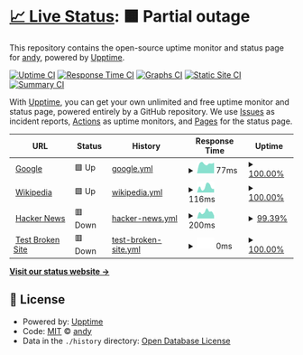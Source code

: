 # [📈 Live Status](https://matrix2113.github.io/statuspage): <!--live status--> **🟧 Partial outage**

This repository contains the open-source uptime monitor and status page for [andy](https://matax.gg), powered by [Upptime](https://github.com/upptime/upptime).

[![Uptime CI](https://github.com/matrix2113/statuspage/workflows/Uptime%20CI/badge.svg)](https://github.com/matrix2113/statuspage/actions?query=workflow%3A%22Uptime+CI%22)
[![Response Time CI](https://github.com/matrix2113/statuspage/workflows/Response%20Time%20CI/badge.svg)](https://github.com/matrix2113/statuspage/actions?query=workflow%3A%22Response+Time+CI%22)
[![Graphs CI](https://github.com/matrix2113/statuspage/workflows/Graphs%20CI/badge.svg)](https://github.com/matrix2113/statuspage/actions?query=workflow%3A%22Graphs+CI%22)
[![Static Site CI](https://github.com/matrix2113/statuspage/workflows/Static%20Site%20CI/badge.svg)](https://github.com/matrix2113/statuspage/actions?query=workflow%3A%22Static+Site+CI%22)
[![Summary CI](https://github.com/matrix2113/statuspage/workflows/Summary%20CI/badge.svg)](https://github.com/matrix2113/statuspage/actions?query=workflow%3A%22Summary+CI%22)

With [Upptime](https://upptime.js.org), you can get your own unlimited and free uptime monitor and status page, powered entirely by a GitHub repository. We use [Issues](https://github.com/matrix2113/statuspage/issues) as incident reports, [Actions](https://github.com/matrix2113/statuspage/actions) as uptime monitors, and [Pages](https://matrix2113.github.io/statuspage) for the status page.

<!--start: status pages-->
<!-- This summary is generated by Upptime (https://github.com/upptime/upptime) -->
<!-- Do not edit this manually, your changes will be overwritten -->
<!-- prettier-ignore -->
| URL | Status | History | Response Time | Uptime |
| --- | ------ | ------- | ------------- | ------ |
| <img alt="" src="https://favicons.githubusercontent.com/www.google.com" height="13"> [Google](https://www.google.com) | 🟩 Up | [google.yml](https://github.com/matrix2113/statuspage/commits/HEAD/history/google.yml) | <details><summary><img alt="Response time graph" src="./graphs/google/response-time-week.png" height="20"> 77ms</summary><br><a href="https://matrix2113.github.io/statuspage/history/google"><img alt="Response time 76" src="https://img.shields.io/endpoint?url=https%3A%2F%2Fraw.githubusercontent.com%2Fmatrix2113%2Fstatuspage%2FHEAD%2Fapi%2Fgoogle%2Fresponse-time.json"></a><br><a href="https://matrix2113.github.io/statuspage/history/google"><img alt="24-hour response time 83" src="https://img.shields.io/endpoint?url=https%3A%2F%2Fraw.githubusercontent.com%2Fmatrix2113%2Fstatuspage%2FHEAD%2Fapi%2Fgoogle%2Fresponse-time-day.json"></a><br><a href="https://matrix2113.github.io/statuspage/history/google"><img alt="7-day response time 77" src="https://img.shields.io/endpoint?url=https%3A%2F%2Fraw.githubusercontent.com%2Fmatrix2113%2Fstatuspage%2FHEAD%2Fapi%2Fgoogle%2Fresponse-time-week.json"></a><br><a href="https://matrix2113.github.io/statuspage/history/google"><img alt="30-day response time 82" src="https://img.shields.io/endpoint?url=https%3A%2F%2Fraw.githubusercontent.com%2Fmatrix2113%2Fstatuspage%2FHEAD%2Fapi%2Fgoogle%2Fresponse-time-month.json"></a><br><a href="https://matrix2113.github.io/statuspage/history/google"><img alt="1-year response time 76" src="https://img.shields.io/endpoint?url=https%3A%2F%2Fraw.githubusercontent.com%2Fmatrix2113%2Fstatuspage%2FHEAD%2Fapi%2Fgoogle%2Fresponse-time-year.json"></a></details> | <details><summary><a href="https://matrix2113.github.io/statuspage/history/google">100.00%</a></summary><a href="https://matrix2113.github.io/statuspage/history/google"><img alt="All-time uptime 100.00%" src="https://img.shields.io/endpoint?url=https%3A%2F%2Fraw.githubusercontent.com%2Fmatrix2113%2Fstatuspage%2FHEAD%2Fapi%2Fgoogle%2Fuptime.json"></a><br><a href="https://matrix2113.github.io/statuspage/history/google"><img alt="24-hour uptime 100.00%" src="https://img.shields.io/endpoint?url=https%3A%2F%2Fraw.githubusercontent.com%2Fmatrix2113%2Fstatuspage%2FHEAD%2Fapi%2Fgoogle%2Fuptime-day.json"></a><br><a href="https://matrix2113.github.io/statuspage/history/google"><img alt="7-day uptime 100.00%" src="https://img.shields.io/endpoint?url=https%3A%2F%2Fraw.githubusercontent.com%2Fmatrix2113%2Fstatuspage%2FHEAD%2Fapi%2Fgoogle%2Fuptime-week.json"></a><br><a href="https://matrix2113.github.io/statuspage/history/google"><img alt="30-day uptime 100.00%" src="https://img.shields.io/endpoint?url=https%3A%2F%2Fraw.githubusercontent.com%2Fmatrix2113%2Fstatuspage%2FHEAD%2Fapi%2Fgoogle%2Fuptime-month.json"></a><br><a href="https://matrix2113.github.io/statuspage/history/google"><img alt="1-year uptime 100.00%" src="https://img.shields.io/endpoint?url=https%3A%2F%2Fraw.githubusercontent.com%2Fmatrix2113%2Fstatuspage%2FHEAD%2Fapi%2Fgoogle%2Fuptime-year.json"></a></details>
| <img alt="" src="https://favicons.githubusercontent.com/en.wikipedia.org" height="13"> [Wikipedia](https://en.wikipedia.org) | 🟩 Up | [wikipedia.yml](https://github.com/matrix2113/statuspage/commits/HEAD/history/wikipedia.yml) | <details><summary><img alt="Response time graph" src="./graphs/wikipedia/response-time-week.png" height="20"> 116ms</summary><br><a href="https://matrix2113.github.io/statuspage/history/wikipedia"><img alt="Response time 207" src="https://img.shields.io/endpoint?url=https%3A%2F%2Fraw.githubusercontent.com%2Fmatrix2113%2Fstatuspage%2FHEAD%2Fapi%2Fwikipedia%2Fresponse-time.json"></a><br><a href="https://matrix2113.github.io/statuspage/history/wikipedia"><img alt="24-hour response time 75" src="https://img.shields.io/endpoint?url=https%3A%2F%2Fraw.githubusercontent.com%2Fmatrix2113%2Fstatuspage%2FHEAD%2Fapi%2Fwikipedia%2Fresponse-time-day.json"></a><br><a href="https://matrix2113.github.io/statuspage/history/wikipedia"><img alt="7-day response time 116" src="https://img.shields.io/endpoint?url=https%3A%2F%2Fraw.githubusercontent.com%2Fmatrix2113%2Fstatuspage%2FHEAD%2Fapi%2Fwikipedia%2Fresponse-time-week.json"></a><br><a href="https://matrix2113.github.io/statuspage/history/wikipedia"><img alt="30-day response time 218" src="https://img.shields.io/endpoint?url=https%3A%2F%2Fraw.githubusercontent.com%2Fmatrix2113%2Fstatuspage%2FHEAD%2Fapi%2Fwikipedia%2Fresponse-time-month.json"></a><br><a href="https://matrix2113.github.io/statuspage/history/wikipedia"><img alt="1-year response time 207" src="https://img.shields.io/endpoint?url=https%3A%2F%2Fraw.githubusercontent.com%2Fmatrix2113%2Fstatuspage%2FHEAD%2Fapi%2Fwikipedia%2Fresponse-time-year.json"></a></details> | <details><summary><a href="https://matrix2113.github.io/statuspage/history/wikipedia">100.00%</a></summary><a href="https://matrix2113.github.io/statuspage/history/wikipedia"><img alt="All-time uptime 100.00%" src="https://img.shields.io/endpoint?url=https%3A%2F%2Fraw.githubusercontent.com%2Fmatrix2113%2Fstatuspage%2FHEAD%2Fapi%2Fwikipedia%2Fuptime.json"></a><br><a href="https://matrix2113.github.io/statuspage/history/wikipedia"><img alt="24-hour uptime 100.00%" src="https://img.shields.io/endpoint?url=https%3A%2F%2Fraw.githubusercontent.com%2Fmatrix2113%2Fstatuspage%2FHEAD%2Fapi%2Fwikipedia%2Fuptime-day.json"></a><br><a href="https://matrix2113.github.io/statuspage/history/wikipedia"><img alt="7-day uptime 100.00%" src="https://img.shields.io/endpoint?url=https%3A%2F%2Fraw.githubusercontent.com%2Fmatrix2113%2Fstatuspage%2FHEAD%2Fapi%2Fwikipedia%2Fuptime-week.json"></a><br><a href="https://matrix2113.github.io/statuspage/history/wikipedia"><img alt="30-day uptime 100.00%" src="https://img.shields.io/endpoint?url=https%3A%2F%2Fraw.githubusercontent.com%2Fmatrix2113%2Fstatuspage%2FHEAD%2Fapi%2Fwikipedia%2Fuptime-month.json"></a><br><a href="https://matrix2113.github.io/statuspage/history/wikipedia"><img alt="1-year uptime 100.00%" src="https://img.shields.io/endpoint?url=https%3A%2F%2Fraw.githubusercontent.com%2Fmatrix2113%2Fstatuspage%2FHEAD%2Fapi%2Fwikipedia%2Fuptime-year.json"></a></details>
| <img alt="" src="https://favicons.githubusercontent.com/news.ycombinator.com" height="13"> [Hacker News](https://news.ycombinator.com) | 🟥 Down | [hacker-news.yml](https://github.com/matrix2113/statuspage/commits/HEAD/history/hacker-news.yml) | <details><summary><img alt="Response time graph" src="./graphs/hacker-news/response-time-week.png" height="20"> 200ms</summary><br><a href="https://matrix2113.github.io/statuspage/history/hacker-news"><img alt="Response time 278" src="https://img.shields.io/endpoint?url=https%3A%2F%2Fraw.githubusercontent.com%2Fmatrix2113%2Fstatuspage%2FHEAD%2Fapi%2Fhacker-news%2Fresponse-time.json"></a><br><a href="https://matrix2113.github.io/statuspage/history/hacker-news"><img alt="24-hour response time 97" src="https://img.shields.io/endpoint?url=https%3A%2F%2Fraw.githubusercontent.com%2Fmatrix2113%2Fstatuspage%2FHEAD%2Fapi%2Fhacker-news%2Fresponse-time-day.json"></a><br><a href="https://matrix2113.github.io/statuspage/history/hacker-news"><img alt="7-day response time 200" src="https://img.shields.io/endpoint?url=https%3A%2F%2Fraw.githubusercontent.com%2Fmatrix2113%2Fstatuspage%2FHEAD%2Fapi%2Fhacker-news%2Fresponse-time-week.json"></a><br><a href="https://matrix2113.github.io/statuspage/history/hacker-news"><img alt="30-day response time 253" src="https://img.shields.io/endpoint?url=https%3A%2F%2Fraw.githubusercontent.com%2Fmatrix2113%2Fstatuspage%2FHEAD%2Fapi%2Fhacker-news%2Fresponse-time-month.json"></a><br><a href="https://matrix2113.github.io/statuspage/history/hacker-news"><img alt="1-year response time 278" src="https://img.shields.io/endpoint?url=https%3A%2F%2Fraw.githubusercontent.com%2Fmatrix2113%2Fstatuspage%2FHEAD%2Fapi%2Fhacker-news%2Fresponse-time-year.json"></a></details> | <details><summary><a href="https://matrix2113.github.io/statuspage/history/hacker-news">99.39%</a></summary><a href="https://matrix2113.github.io/statuspage/history/hacker-news"><img alt="All-time uptime 99.99%" src="https://img.shields.io/endpoint?url=https%3A%2F%2Fraw.githubusercontent.com%2Fmatrix2113%2Fstatuspage%2FHEAD%2Fapi%2Fhacker-news%2Fuptime.json"></a><br><a href="https://matrix2113.github.io/statuspage/history/hacker-news"><img alt="24-hour uptime 95.71%" src="https://img.shields.io/endpoint?url=https%3A%2F%2Fraw.githubusercontent.com%2Fmatrix2113%2Fstatuspage%2FHEAD%2Fapi%2Fhacker-news%2Fuptime-day.json"></a><br><a href="https://matrix2113.github.io/statuspage/history/hacker-news"><img alt="7-day uptime 99.39%" src="https://img.shields.io/endpoint?url=https%3A%2F%2Fraw.githubusercontent.com%2Fmatrix2113%2Fstatuspage%2FHEAD%2Fapi%2Fhacker-news%2Fuptime-week.json"></a><br><a href="https://matrix2113.github.io/statuspage/history/hacker-news"><img alt="30-day uptime 99.86%" src="https://img.shields.io/endpoint?url=https%3A%2F%2Fraw.githubusercontent.com%2Fmatrix2113%2Fstatuspage%2FHEAD%2Fapi%2Fhacker-news%2Fuptime-month.json"></a><br><a href="https://matrix2113.github.io/statuspage/history/hacker-news"><img alt="1-year uptime 99.99%" src="https://img.shields.io/endpoint?url=https%3A%2F%2Fraw.githubusercontent.com%2Fmatrix2113%2Fstatuspage%2FHEAD%2Fapi%2Fhacker-news%2Fuptime-year.json"></a></details>
| <img alt="" src="https://favicons.githubusercontent.com/thissitedoesnotexist.koj.co" height="13"> [Test Broken Site](https://thissitedoesnotexist.koj.co) | 🟥 Down | [test-broken-site.yml](https://github.com/matrix2113/statuspage/commits/HEAD/history/test-broken-site.yml) | <details><summary><img alt="Response time graph" src="./graphs/test-broken-site/response-time-week.png" height="20"> 0ms</summary><br><a href="https://matrix2113.github.io/statuspage/history/test-broken-site"><img alt="Response time 0" src="https://img.shields.io/endpoint?url=https%3A%2F%2Fraw.githubusercontent.com%2Fmatrix2113%2Fstatuspage%2FHEAD%2Fapi%2Ftest-broken-site%2Fresponse-time.json"></a><br><a href="https://matrix2113.github.io/statuspage/history/test-broken-site"><img alt="24-hour response time 0" src="https://img.shields.io/endpoint?url=https%3A%2F%2Fraw.githubusercontent.com%2Fmatrix2113%2Fstatuspage%2FHEAD%2Fapi%2Ftest-broken-site%2Fresponse-time-day.json"></a><br><a href="https://matrix2113.github.io/statuspage/history/test-broken-site"><img alt="7-day response time 0" src="https://img.shields.io/endpoint?url=https%3A%2F%2Fraw.githubusercontent.com%2Fmatrix2113%2Fstatuspage%2FHEAD%2Fapi%2Ftest-broken-site%2Fresponse-time-week.json"></a><br><a href="https://matrix2113.github.io/statuspage/history/test-broken-site"><img alt="30-day response time 0" src="https://img.shields.io/endpoint?url=https%3A%2F%2Fraw.githubusercontent.com%2Fmatrix2113%2Fstatuspage%2FHEAD%2Fapi%2Ftest-broken-site%2Fresponse-time-month.json"></a><br><a href="https://matrix2113.github.io/statuspage/history/test-broken-site"><img alt="1-year response time 0" src="https://img.shields.io/endpoint?url=https%3A%2F%2Fraw.githubusercontent.com%2Fmatrix2113%2Fstatuspage%2FHEAD%2Fapi%2Ftest-broken-site%2Fresponse-time-year.json"></a></details> | <details><summary><a href="https://matrix2113.github.io/statuspage/history/test-broken-site">100.00%</a></summary><a href="https://matrix2113.github.io/statuspage/history/test-broken-site"><img alt="All-time uptime 100.00%" src="https://img.shields.io/endpoint?url=https%3A%2F%2Fraw.githubusercontent.com%2Fmatrix2113%2Fstatuspage%2FHEAD%2Fapi%2Ftest-broken-site%2Fuptime.json"></a><br><a href="https://matrix2113.github.io/statuspage/history/test-broken-site"><img alt="24-hour uptime 100.00%" src="https://img.shields.io/endpoint?url=https%3A%2F%2Fraw.githubusercontent.com%2Fmatrix2113%2Fstatuspage%2FHEAD%2Fapi%2Ftest-broken-site%2Fuptime-day.json"></a><br><a href="https://matrix2113.github.io/statuspage/history/test-broken-site"><img alt="7-day uptime 100.00%" src="https://img.shields.io/endpoint?url=https%3A%2F%2Fraw.githubusercontent.com%2Fmatrix2113%2Fstatuspage%2FHEAD%2Fapi%2Ftest-broken-site%2Fuptime-week.json"></a><br><a href="https://matrix2113.github.io/statuspage/history/test-broken-site"><img alt="30-day uptime 100.00%" src="https://img.shields.io/endpoint?url=https%3A%2F%2Fraw.githubusercontent.com%2Fmatrix2113%2Fstatuspage%2FHEAD%2Fapi%2Ftest-broken-site%2Fuptime-month.json"></a><br><a href="https://matrix2113.github.io/statuspage/history/test-broken-site"><img alt="1-year uptime 100.00%" src="https://img.shields.io/endpoint?url=https%3A%2F%2Fraw.githubusercontent.com%2Fmatrix2113%2Fstatuspage%2FHEAD%2Fapi%2Ftest-broken-site%2Fuptime-year.json"></a></details>

<!--end: status pages-->

[**Visit our status website →**](https://matrix2113.github.io/statuspage)

## 📄 License

- Powered by: [Upptime](https://github.com/upptime/upptime)
- Code: [MIT](./LICENSE) © [andy](https://matax.gg)
- Data in the `./history` directory: [Open Database License](https://opendatacommons.org/licenses/odbl/1-0/)
